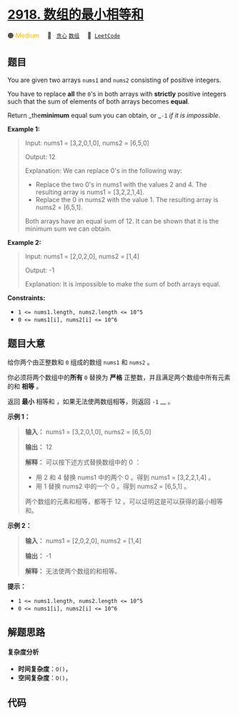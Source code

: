 # [2918. 数组的最小相等和](https://leetcode.com/problems/minimum-equal-sum-of-two-arrays-after-replacing-zeros)

🟠 <font color=#ffb800>Medium</font>&emsp; 🔖&ensp; [`贪心`](/leetcode-js/outline/tag/greedy.md) [`数组`](/leetcode-js/outline/tag/array.md)&emsp; 🔗&ensp;[`LeetCode`](https://leetcode.com/problems/minimum-equal-sum-of-two-arrays-after-replacing-zeros)

## 题目

You are given two arrays `nums1` and `nums2` consisting of positive integers.

You have to replace **all** the `0`'s in both arrays with **strictly**
positive integers such that the sum of elements of both arrays becomes
**equal**.

Return _the**minimum** equal sum you can obtain, or _`-1` _if it is
impossible_.



**Example 1:**

> Input: nums1 = [3,2,0,1,0], nums2 = [6,5,0]
> 
> Output: 12
> 
> Explanation: We can replace 0's in the following way:
> - Replace the two 0's in nums1 with the values 2 and 4. The resulting array is nums1 = [3,2,2,1,4].
> - Replace the 0 in nums2 with the value 1. The resulting array is nums2 = [6,5,1].
> 
> Both arrays have an equal sum of 12. It can be shown that it is the minimum sum we can obtain.

**Example 2:**

> Input: nums1 = [2,0,2,0], nums2 = [1,4]
> 
> Output: -1
> 
> Explanation: It is impossible to make the sum of both arrays equal.

**Constraints:**

  * `1 <= nums1.length, nums2.length <= 10^5`
  * `0 <= nums1[i], nums2[i] <= 10^6`


## 题目大意

给你两个由正整数和 `0` 组成的数组 `nums1` 和 `nums2` 。

你必须将两个数组中的**所有** `0` 替换为 **严格** 正整数，并且满足两个数组中所有元素的和 **相等** 。

返回 **最小** 相等和 ，如果无法使两数组相等，则返回 `-1` __ 。



**示例 1：**

> 
> 
> 
> 
> 
> **输入：** nums1 = [3,2,0,1,0], nums2 = [6,5,0]
> 
> **输出：** 12
> 
> **解释：** 可以按下述方式替换数组中的 0 ：
> - 用 2 和 4 替换 nums1 中的两个 0 。得到 nums1 = [3,2,2,1,4] 。
> - 用 1 替换 nums2 中的一个 0 。得到 nums2 = [6,5,1] 。
> 
> 两个数组的元素和相等，都等于 12 。可以证明这是可以获得的最小相等和。
> 
> 

**示例 2：**

> 
> 
> 
> 
> 
> **输入：** nums1 = [2,0,2,0], nums2 = [1,4]
> 
> **输出：** -1
> 
> **解释：** 无法使两个数组的和相等。
> 
> 



**提示：**

  * `1 <= nums1.length, nums2.length <= 10^5`
  * `0 <= nums1[i], nums2[i] <= 10^6`


## 解题思路

#### 复杂度分析

- **时间复杂度**：`O()`，
- **空间复杂度**：`O()`，

## 代码

```javascript

```
